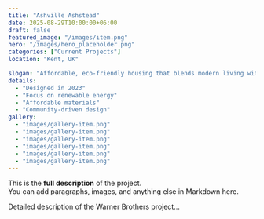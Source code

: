 ```yaml
---
title: "Ashville Ashstead"
date: 2025-08-29T10:00:00+06:00
draft: false
featured_image: "/images/item.png"
hero: "/images/hero_placeholder.png"
categories: ["Current Projects"]
location: "Kent, UK"

slogan: "Affordable, eco-friendly housing that blends modern living with sustainability."
details:
  - "Designed in 2023"
  - "Focus on renewable energy"
  - "Affordable materials"
  - "Community-driven design"
gallery:
  - "images/gallery-item.png"
  - "images/gallery-item.png"
  - "images/gallery-item.png"
  - "images/gallery-item.png"
  - "images/gallery-item.png"
  - "images/gallery-item.png"
---
```


This is the **full description** of the project.  
You can add paragraphs, images, and anything else in Markdown here.

Detailed description of the Warner Brothers project...
